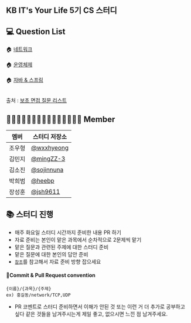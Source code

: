 ## KB IT's Your Life 5기 CS 스터디
## :computer: Question List

🏠 [네트워크](https://github.com/VSFe/Tech-Interview/blob/main/03-NETWORK.md)<br><br>
:house: [운영체제](https://github.com/VSFe/Tech-Interview/blob/main/02-OPERATING_SYSTEM.md)<br><br>
:house: [자바 & 스프링](https://github.com/VSFe/Tech-Interview/blob/main/07-JAVA_SPRING.md)<br><br>

출처 : [보초 면접 질문 리스트](https://github.com/VSFe/Tech-Interview)

## 👨🏻‍💻👩🏻‍💻👨🏻‍💻👩🏻‍💻👨🏻‍💻 Member
|멤버|스터디 저장소|
|---|---|
|조우형|[@wxxhyeong](https://github.com/wxxhyeong/kb-cs)|
|김민지|[@mingZZ-3](https://github.com/mingZZ-3/kb-cs)|
|김소진|[@sojinnuna](https://github.com/sojinnuna/kb-cs)|
|박희범|[@heebp](https://github.com/heebp/kb-cs)|
|장성훈|[@jsh9611](https://github.com/jsh9611/kb-cs)|

## 📚 스터디 진행

- 매주 화요일 스터디 시간까지 준비한 내용 PR 하기
- 자료 준비는 본인이 맡은 과목에서 순차적으로 2문제씩 맡기
- 맡은 질문과 관련된 주제에 대한 스터디 준비
- 맡은 질문에 대한 본인의 답안 준비
- [```참조```](https://github.com/jmxx219/CS-Study)를 참고해서 자료 준비 방향 잡으세요



#### :ocean:Commit & Pull Request convention
```
{이름}/{과목}/{주제}
ex) 홍길동/network/TCP,UDP
```
- PR 코멘트로 스터디 준비하면서 이해가 안된 것 또는 이런 거 더 추가로 공부하고 싶다 같은 것들을 남겨주시는게 제일 좋고, 없으시면 느낀 점 남겨주세요.
